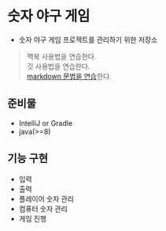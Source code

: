 # 숫자 야구 게임
- 숫자 야구 게임 프로젝트를 관리하기 위한 저장소
> 맥북 사용법을 연습한다.  
> 깃 사용법을 연습한다.  
> [markdown 문법을 연습](https://gist.github.com/ihoneymon/652be052a0727ad59601)한다.

## 준비물
- IntelliJ or Gradle
- java(>=8)

## 기능 구현
- 입력
- 출력
- 플레이어 숫자 관리
- 컴퓨터 숫자 관리
- 게임 진행